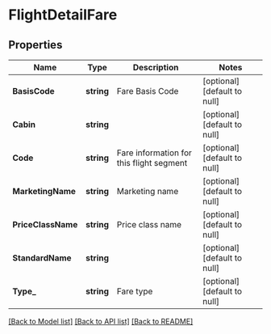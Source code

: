 # FlightDetailFare

## Properties
Name | Type | Description | Notes
------------ | ------------- | ------------- | -------------
**BasisCode** | **string** | Fare Basis Code | [optional] [default to null]
**Cabin** | **string** |  | [optional] [default to null]
**Code** | **string** | Fare information for this flight segment | [optional] [default to null]
**MarketingName** | **string** | Marketing name | [optional] [default to null]
**PriceClassName** | **string** | Price class name | [optional] [default to null]
**StandardName** | **string** |  | [optional] [default to null]
**Type_** | **string** | Fare type | [optional] [default to null]

[[Back to Model list]](../README.md#documentation-for-models) [[Back to API list]](../README.md#documentation-for-api-endpoints) [[Back to README]](../README.md)


